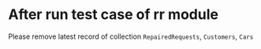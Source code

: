 # After run test case of rr module

Please remove latest record of collection `RepairedRequests`, `Customers`, `Cars`
